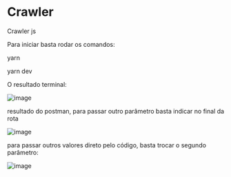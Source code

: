 # Crawler
Crawler js

Para iniciar basta rodar os comandos:

 <p>yarn</p>
 
  <p>yarn dev </p>
  
  <p>O resultado terminal:</p>
  
  
  ![image](https://user-images.githubusercontent.com/62247144/105216473-5efb8880-5b31-11eb-905d-ed22832b02c0.png)

<p> resultado do postman, para passar outro parâmetro basta indicar no final da rota </p>
  
  ![image](https://user-images.githubusercontent.com/62247144/105216697-aa159b80-5b31-11eb-8428-878633ee4bcc.png)

  


<p>para passar outros valores direto pelo código, basta trocar o segundo parâmetro: </p>

![image](https://user-images.githubusercontent.com/62247144/105216399-3e333300-5b31-11eb-8a27-8815285f0df6.png)

